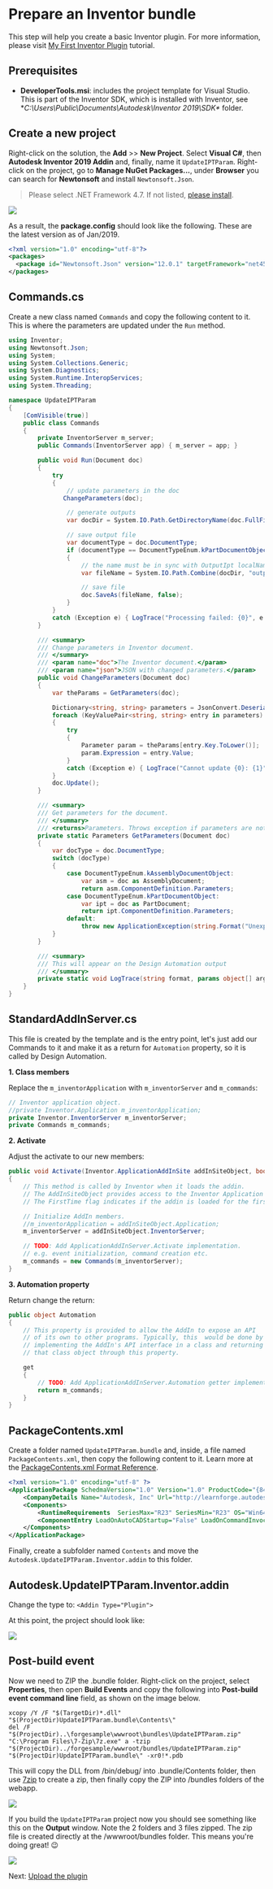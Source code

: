 # Prepare an Inventor bundle

This step will help you create a basic Inventor plugin. For more information, please visit [My First Inventor Plugin](https://knowledge.autodesk.com/support/inventor-products/learn-explore/caas/simplecontent/content/my-first-inventor-plug-overview.html) tutorial.

## Prerequisites

- **DeveloperTools.msi**: includes the project template for Visual Studio. This is part of the Inventor SDK, which is installed with Inventor, see **C:\Users\Public\Documents\Autodesk\Inventor 2019\SDK\** folder.

## Create a new project

Right-click on the solution, the **Add** >> **New Project**. Select **Visual C#**, then **Autodesk Inventor 2019 Addin** and, finally, name it `UpdateIPTParam`. Right-click on the project, go to **Manage NuGet Packages...**, under **Browser** you can search for **Newtonsoft** and install `Newtonsoft.Json`. 

> Please select .NET Framework 4.7. If not listed, [please install](https://dotnet.microsoft.com/download/thank-you/net47).

![](_media/designautomation/inventor/new_project.gif)

As a result, the **package.config** should look like the following. These are the latest version as of Jan/2019.

```xml
<?xml version="1.0" encoding="utf-8"?>
<packages>
  <package id="Newtonsoft.Json" version="12.0.1" targetFramework="net45" />
</packages>
```

## Commands.cs

Create a new class named `Commands` and copy the following content to it. This is where the parameters are updated under the `Run` method.

```csharp
using Inventor;
using Newtonsoft.Json;
using System;
using System.Collections.Generic;
using System.Diagnostics;
using System.Runtime.InteropServices;
using System.Threading;

namespace UpdateIPTParam
{
    [ComVisible(true)]
    public class Commands
    {
        private InventorServer m_server;
        public Commands(InventorServer app) { m_server = app; }

        public void Run(Document doc)
        {
            try
            {
                // update parameters in the doc
               ChangeParameters(doc);

                // generate outputs
                var docDir = System.IO.Path.GetDirectoryName(doc.FullFileName);

                // save output file
                var documentType = doc.DocumentType;
                if (documentType == DocumentTypeEnum.kPartDocumentObject)
                {
                    // the name must be in sync with OutputIpt localName in Activity
                    var fileName = System.IO.Path.Combine(docDir, "outputFile.ipt");

                    // save file                                                                
                    doc.SaveAs(fileName, false);
                }
            }
            catch (Exception e) { LogTrace("Processing failed: {0}", e.ToString()); }
        }

        /// <summary>
        /// Change parameters in Inventor document.
        /// </summary>
        /// <param name="doc">The Inventor document.</param>
        /// <param name="json">JSON with changed parameters.</param>
        public void ChangeParameters(Document doc)
        {
            var theParams = GetParameters(doc);

            Dictionary<string, string> parameters = JsonConvert.DeserializeObject<Dictionary<string, string>>(System.IO.File.ReadAllText("params.json"));
            foreach (KeyValuePair<string, string> entry in parameters)
            {
                try
                {
                    Parameter param = theParams[entry.Key.ToLower()];
                    param.Expression = entry.Value;
                }
                catch (Exception e) { LogTrace("Cannot update {0}: {1}", entry.Key, e.Message); }
            }
            doc.Update();
        }

        /// <summary>
        /// Get parameters for the document.
        /// </summary>
        /// <returns>Parameters. Throws exception if parameters are not found.</returns>
        private static Parameters GetParameters(Document doc)
        {
            var docType = doc.DocumentType;
            switch (docType)
            {
                case DocumentTypeEnum.kAssemblyDocumentObject:
                    var asm = doc as AssemblyDocument;
                    return asm.ComponentDefinition.Parameters;
                case DocumentTypeEnum.kPartDocumentObject:
                    var ipt = doc as PartDocument;
                    return ipt.ComponentDefinition.Parameters;
                default:
                    throw new ApplicationException(string.Format("Unexpected document type ({0})", docType));
            }
        }

        /// <summary>
        /// This will appear on the Design Automation output
        /// </summary>
        private static void LogTrace(string format, params object[] args) { Trace.TraceInformation(format, args); }
    }
}
```

## StandardAddInServer.cs

This file is created by the template and is the entry point, let's just add our Commands to it and make it as a return for `Automation` property, so it is called by Design Automation.

**1. Class members**

Replace the `m_inventorApplication` with `m_inventorServer` and `m_commands`:

```csharp
// Inventor application object.
//private Inventor.Application m_inventorApplication;
private Inventor.InventorServer m_inventorServer;
private Commands m_commands;
```

**2. Activate**

Adjust the activate to our new members:

```csharp
public void Activate(Inventor.ApplicationAddInSite addInSiteObject, bool firstTime)
{
    // This method is called by Inventor when it loads the addin.
    // The AddInSiteObject provides access to the Inventor Application object.
    // The FirstTime flag indicates if the addin is loaded for the first time.

    // Initialize AddIn members.
    //m_inventorApplication = addInSiteObject.Application;
    m_inventorServer = addInSiteObject.InventorServer;

    // TODO: Add ApplicationAddInServer.Activate implementation.
    // e.g. event initialization, command creation etc.
    m_commands = new Commands(m_inventorServer);
}
```

**3. Automation property**

Return change the return:

```csharp
public object Automation
{
    // This property is provided to allow the AddIn to expose an API 
    // of its own to other programs. Typically, this  would be done by
    // implementing the AddIn's API interface in a class and returning 
    // that class object through this property.

    get
    {
        // TODO: Add ApplicationAddInServer.Automation getter implementation
        return m_commands;
    }
}
```

## PackageContents.xml

Create a folder named `UpdateIPTParam.bundle` and, inside, a file named `PackageContents.xml`, then copy the following content to it. Learn more at the [PackageContents.xml Format Reference](https://knowledge.autodesk.com/search-result/caas/CloudHelp/cloudhelp/2016/ENU/AutoCAD-Customization/files/GUID-BC76355D-682B-46ED-B9B7-66C95EEF2BD0-htm.html).

```xml
<?xml version="1.0" encoding="utf-8" ?>
<ApplicationPackage SchedmaVersion="1.0" Version="1.0" ProductCode="{84fef6aa-abf5-43be-b176-bb6f0c1d6680}" Name="InventorDesignAutomation" Description="Sample Plugin for Inventor" Author="learnforge.autodesk.io">
    <CompanyDetails Name="Autodesk, Inc" Url="http://learnforge.autodesk.io" Email="forge.help@autodesk.com" />
    <Components>
        <RuntimeRequirements  SeriesMax="R23" SeriesMin="R23" OS="Win64" Platform="Inventor" />
        <ComponentEntry LoadOnAutoCADStartup="False" LoadOnCommandInvocation="False" AppDescription="Inventor .NET App to update value of Assembly and Parts parameters" ModuleName="./Contents/Autodesk.UpdateIPTParam.Inventor.addin" AppName="Inventor for Design Automation"/>
    </Components>
</ApplicationPackage>
```

Finally, create a subfolder named `Contents` and move the `Autodesk.UpdateIPTParam.Inventor.addin` to this folder.

## Autodesk.UpdateIPTParam.Inventor.addin

Change the type to: `<Addin Type="Plugin">`

At this point, the project should look like:

![](_media/designautomation/inventor/bundle_folders.png)

## Post-build event

Now we need to ZIP the .bundle folder. Right-click on the project, select **Properties**, then open **Build Events** and copy the following into **Post-build event command line** field, as shown on the image below.

```
xcopy /Y /F "$(TargetDir)*.dll" "$(ProjectDir)UpdateIPTParam.bundle\Contents\"
del /F "$(ProjectDir)..\forgesample\wwwroot\bundles\UpdateIPTParam.zip"
"C:\Program Files\7-Zip\7z.exe" a -tzip "$(ProjectDir)../forgesample/wwwroot/bundles/UpdateIPTParam.zip" "$(ProjectDir)UpdateIPTParam.bundle\" -xr0!*.pdb
```

This will copy the DLL from /bin/debug/ into .bundle/Contents folder, then use [7zip](https://www.7-zip.org/) to create a zip, then finally copy the ZIP into /bundles folders of the webapp.

![](_media/designautomation/inventor/post_build.png)

If you build the `UpdateIPTParam` project now you should see something like this on the **Output** window. Note the 2 folders and 3 files zipped. The zip file is created directly at the /wwwroot/bundles folder. This means you're doing great! :wink:

![](_media/designautomation/inventor/build_output.png)

Next: [Upload the plugin](designautomation/appbundle/netcore)